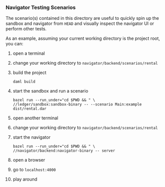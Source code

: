 ### Navigator Testing Scenarios

The scenario(s) contained in this directory are useful to quickly spin up the sandbox and navigator from `HEAD` and visually inspect the navigator UI or perform other tests.

As an example, assuming your current working directory is the project root, you can:

1. open a terminal
1. change your working directory to `navigator/backend/scenarios/rental`
1. build the project

       daml build

1. start the sandbox and run a scenario

       bazel run --run_under="cd $PWD && " \
       //ledger/sandbox:sandbox-binary -- --scenario Main:example dist/rental.dar

1. open another terminal
1. change your working directory to `navigator/backend/scenarios/rental`
1. start the navigator

       bazel run --run_under="cd $PWD && " \
       //navigator/backend:navigator-binary -- server

1. open a browser
1. go to `localhost:4000`
1. play around